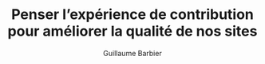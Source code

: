 ---
layout: post
title: "Penser l’expérience de contribution pour améliorer la qualité de nos sites"
link: https://www.24joursdeweb.fr/2024/penser-l-experience-de-contribution-pour-ameliorer-la-qualite-de-nos-sites
author: "Guillaume Barbier"
published_date: "11/12/2024"
description: "Beaucoup de sites web reposent sur des systèmes de gestion de contenu (CMS). En tant que concepteurs et conceptrices de ces systèmes, nous tenons à ce que les sites qu’ils génèrent soient de bonne qualité. Lors de leur initialisation, nous nous assurons qu’ils s’affichent correctement sur une vaste variété d’appareils et qu’ils soient performants, accessibles et bien référencés.
Pourtant, quelques mois après la mise en ligne, nous nous rendons parfois compte que la qualité s’est dégradée, même sans évolutions apportées de notre côté.

Mais pourquoi la qualité de nos sites baisse après leur mise en ligne ?"
language: "fr"
categories: "Liens"
tags: "design ux développement méthodologie"
og-tags: "design ux développement méthodologie"
permalink: /:categories/:year/:month/:day/:title/
---